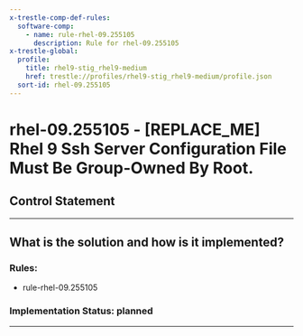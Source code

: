 ```yaml
---
x-trestle-comp-def-rules:
  software-comp:
    - name: rule-rhel-09.255105
      description: Rule for rhel-09.255105
x-trestle-global:
  profile:
    title: rhel9-stig_rhel9-medium
    href: trestle://profiles/rhel9-stig_rhel9-medium/profile.json
  sort-id: rhel-09.255105
---
```


# rhel-09.255105 - \[REPLACE_ME\] Rhel 9 Ssh Server Configuration File Must Be Group-Owned By Root.

## Control Statement

______________________________________________________________________

## What is the solution and how is it implemented?

<!-- For implementation status enter one of: implemented, partial, planned, alternative, not-applicable -->

<!-- Note that the list of rules under ### Rules: is read-only and changes will not be captured after assembly to JSON -->

<!-- Add control implementation description here for control: rhel-09.255105 -->

### Rules:

  - rule-rhel-09.255105

### Implementation Status: planned

______________________________________________________________________
